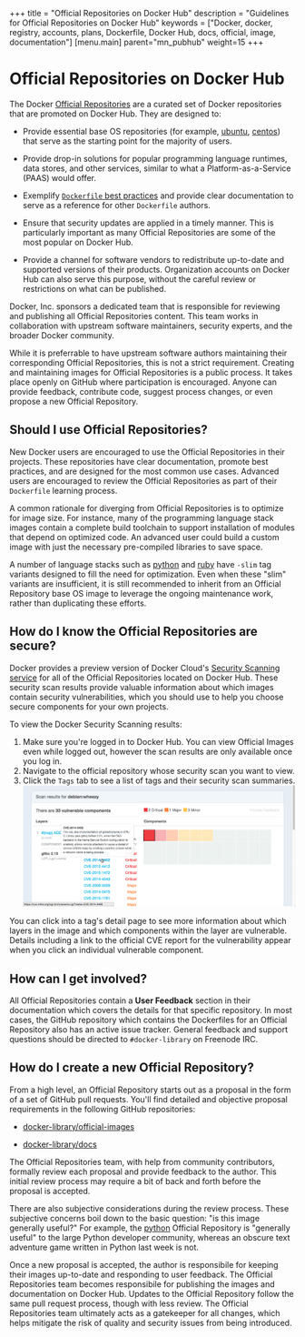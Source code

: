 +++
title = "Official Repositories on Docker Hub"
description = "Guidelines for Official Repositories on Docker Hub"
keywords = ["Docker, docker, registry, accounts, plans, Dockerfile, Docker Hub, docs, official, image, documentation"]
[menu.main]
parent="mn_pubhub"
weight=15
+++

# Official Repositories on Docker Hub

The Docker [Official Repositories](https://hub.docker.com/official/) are a
curated set of Docker repositories that are promoted on Docker Hub. They are designed to:

* Provide essential base OS repositories (for example,
  [ubuntu](https://hub.docker.com/_/ubuntu/),
  [centos](https://hub.docker.com/_/centos/)) that serve as the
  starting point for the majority of users.

* Provide drop-in solutions for popular programming language runtimes, data
  stores, and other services, similar to what a Platform-as-a-Service (PAAS)
  would offer.

* Exemplify [`Dockerfile` best practices](https://docs.docker.com/articles/dockerfile_best-practices)
  and provide clear documentation to serve as a reference for other `Dockerfile`
  authors.

* Ensure that security updates are applied in a timely manner. This is
  particularly important as many Official Repositories are some of the most
  popular on Docker Hub.

* Provide a channel for software vendors to redistribute up-to-date and
  supported versions of their products. Organization accounts on Docker Hub can
  also serve this purpose, without the careful review or restrictions on what
  can be published.

Docker, Inc. sponsors a dedicated team that is responsible for reviewing and
publishing all Official Repositories content. This team works in collaboration
with upstream software maintainers, security experts, and the broader Docker
community.

While it is preferrable to have upstream software authors maintaining their
corresponding Official Repositories, this is not a strict requirement. Creating
and maintaining images for Official Repositories is a public process. It takes
place openly on GitHub where participation is encouraged. Anyone can provide
feedback, contribute code, suggest process changes, or even propose a new
Official Repository.

## Should I use Official Repositories?

New Docker users are encouraged to use the Official Repositories in their
projects. These repositories have clear documentation, promote best practices,
and are designed for the most common use cases. Advanced users are encouraged to
review the Official Repositories as part of their `Dockerfile` learning process.

A common rationale for diverging from Official Repositories is to optimize for
image size. For instance, many of the programming language stack images contain
a complete build toolchain to support installation of modules that depend on
optimized code. An advanced user could build a custom image with just the
necessary pre-compiled libraries to save space.

A number of language stacks such as
[python](https://hub.docker.com/_/python/) and
[ruby](https://hub.docker.com/_/ruby/) have `-slim` tag variants
designed to fill the need for optimization. Even when these "slim" variants are
insufficient, it is still recommended to inherit from an Official Repository
base OS image to leverage the ongoing maintenance work, rather than duplicating
these efforts.

## How do I know the Official Repositories are secure?

Docker provides a preview version of Docker Cloud's [Security Scanning service](http://docs.docker.com/docker-cloud/builds/image-scan/) for all of the
Official Repositories located on Docker Hub. These security scan results provide
valuable information about which images contain security vulnerabilities, which
you should use to help you choose secure components for your own projects.

To view the Docker Security Scanning results:

1. Make sure you're logged in to Docker Hub.
    You can view Official Images even while logged out, however the scan results are only available once you log in.
2. Navigate to the official repository whose security scan you want to view.
3. Click the `Tags` tab to see a list of tags and their security scan summaries.
    ![](images/scan-drilldown.gif)

You can click into a tag's detail page to see more information about which
layers in the image and which components within the layer are vulnerable.
Details including a link to the official CVE report for the vulnerability appear
when you click an individual vulnerable component.

## How can I get involved?

All Official Repositories contain a **User Feedback** section in their
documentation which covers the details for that specific repository. In most
cases, the GitHub repository which contains the Dockerfiles for an Official
Repository also has an active issue tracker. General feedback and support
questions should be directed to `#docker-library` on Freenode IRC.

## How do I create a new Official Repository?

From a high level, an Official Repository starts out as a proposal in the form
of a set of GitHub pull requests. You'll find detailed and objective proposal
requirements in the following GitHub repositories:

* [docker-library/official-images](https://github.com/docker-library/official-images)

* [docker-library/docs](https://github.com/docker-library/docs)

The Official Repositories team, with help from community contributors, formally
review each proposal and provide feedback to the author. This initial review
process may require a bit of back and forth before the proposal is accepted.

There are also subjective considerations during the review process. These
subjective concerns boil down to the basic question: "is this image generally
useful?" For example, the [python](https://hub.docker.com/_/python/)
Official Repository is "generally useful" to the large Python developer
community, whereas an obscure text adventure game written in Python last week is
not.

Once a new proposal is accepted, the author is responsibile for keeping
their images up-to-date and responding to user feedback. The Official
Repositories team becomes responsibile for publishing the images and
documentation on Docker Hub. Updates to the Official Repository follow the same
pull request process, though with less review. The Official Repositories team
ultimately acts as a gatekeeper for all changes, which helps mitigate the risk
of quality and security issues from being introduced.

